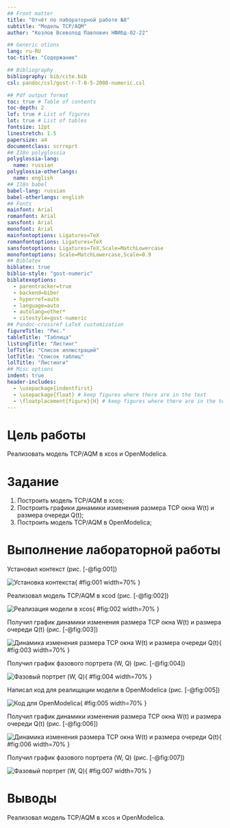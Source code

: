 ```yaml
---
## Front matter
title: "Отчёт по лабораторной работе №8"
subtitle: "Модель TCP/AQM"
author: "Козлов Всеволод Павлович НФИбд-02-22"

## Generic otions
lang: ru-RU
toc-title: "Содержание"

## Bibliography
bibliography: bib/cite.bib
csl: pandoc/csl/gost-r-7-0-5-2008-numeric.csl

## Pdf output format
toc: true # Table of contents
toc-depth: 2
lof: true # List of figures
lot: true # List of tables
fontsize: 12pt
linestretch: 1.5
papersize: a4
documentclass: scrreprt
## I18n polyglossia
polyglossia-lang:
  name: russian
polyglossia-otherlangs:
  name: english
## I18n babel
babel-lang: russian
babel-otherlangs: english
## Fonts
mainfont: Arial
romanfont: Arial
sansfont: Arial
monofont: Arial
mainfontoptions: Ligatures=TeX
romanfontoptions: Ligatures=TeX
sansfontoptions: Ligatures=TeX,Scale=MatchLowercase
monofontoptions: Scale=MatchLowercase,Scale=0.9
## Biblatex
biblatex: true
biblio-style: "gost-numeric"
biblatexoptions:
  - parentracker=true
  - backend=biber
  - hyperref=auto
  - language=auto
  - autolang=other*
  - citestyle=gost-numeric
## Pandoc-crossref LaTeX customization
figureTitle: "Рис."
tableTitle: "Таблица"
listingTitle: "Листинг"
lofTitle: "Список иллюстраций"
lotTitle: "Список таблиц"
lolTitle: "Листинги"
## Misc options
indent: true
header-includes:
  - \usepackage{indentfirst}
  - \usepackage{float} # keep figures where there are in the text
  - \floatplacement{figure}{H} # keep figures where there are in the text
---
```


# Цель работы

Реализовать модель TCP/AQM в xcos и OpenModelica.

# Задание

1. Построить модель TCP/AQM в xcos;
2. Построить графики динамики изменения размера TCP окна W(t) и размера очереди Q(t);
3. Построить модель TCP/AQM в OpenModelica;

# Выполнение лабораторной работы

Установил контекст (рис. [-@fig:001])

![Установка контекста](image/1.png){ #fig:001 width=70% }

Реализовал модель TCP/AQM в xcod (рис. [-@fig:002])

![Реализация модели в xcos](image/2.png){ #fig:002 width=70% }

Получил график динамики изменения размера TCP окна W(t) и размера очереди Q(t) (рис. [-@fig:003])

![Динамика изменения размера TCP окна W(t) и размера очереди Q(t)](image/3.png){ #fig:003 width=70% }

Получил график фазового портрета (W, Q) (рис. [-@fig:004])

![Фазовый портрет (W, Q)](image/4.png){ #fig:004 width=70% }

Написал код для реалищации модели в OpenModelica (рис. [-@fig:005])

![Код для OpenModelica](image/5.png){ #fig:005 width=70% }

Получил график динамики изменения размера TCP окна W(t) и размера очереди Q(t) (рис. [-@fig:006])

![Динамика изменения размера TCP окна W(t) и размера очереди Q(t)](image/6.png){ #fig:006 width=70% }

Получил график фазового портрета (W, Q) (рис. [-@fig:007])

![Фазовый портрет (W, Q)](image/7.png){ #fig:007 width=70% }

# Выводы

Реализовал модель TCP/AQM в xcos и OpenModelica.
